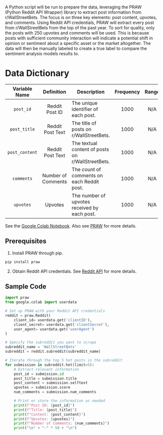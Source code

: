 A Python script will be run to prepare the data, leveraging the PRAW (Python Reddit API Wrapper) library to extract post information from r/WallStreetBets. The focus is on three key elements: post content, upvotes, and comments. Using Reddit API credentials, PRAW will extract every post from r/WallStreetBets from the top of the past year. To sort for quality, only the posts with 250 upvotes and comments will be used. This is because posts with sufficient community interaction will indicate a potential shift in opinion or sentiment about a specific asset or the market altogether. The data will then be manually labeled to create a true label to compare the sentiment analysis models results to.

# Data Dictionary

| Variable Name    | Definition            | Description                                       | Frequency | Range   | Unit   | Type      |
|:-----------------:|:----------------------:|---------------------------------------------------|:---------:|:-------:|:------:|:---------:|
| `post_id`       | Reddit Post ID      | The unique identifier of each post. |1000       |N/A      |N/A     | String    |
| `post_title`       | Reddit Post Text      | The title of posts on r/WallStreetBets. |1000       |N/A      |N/A     | String    |
| `post_content`       | Reddit Post Text      | The textual content of posts on r/WallStreetBets. |1000       |N/A      |N/A     | String    |
| `comments`        | Number of Comments     | The count of comments on each Reddit post.         |1000       | N/A | N/A     | Numeric   |
| `upvotes`         | Upvotes               | The number of upvotes received by each post.      |1000       | N/A | N/A     | Numeric   |

See the [Google Colab Notebook](https://github.com/Rising-Stars-by-Sunshine/Stats_201_AlbertLi/blob/main/data/STATS_201_ajl128_data_query.ipynb). Also see [PRAW](https://praw.readthedocs.io/en/stable/) for more details.

## Prerequisites

1. Install PRAW through pip.
```python
pip install praw
```
2. Obtain Reddit API credentials. See [Reddit API](https://www.reddit.com/dev/api/) for more details.

## Sample Code

```python
import praw
from google.colab import userdata

# Set up PRAW with your Reddit API credentials
reddit = praw.Reddit(
    client_id= userdata.get('clientID'),
    client_secret= userdata.get('clientSecret'),
    user_agent= userdata.get('userAgent')
)

# Specify the subreddit you want to scrape
subreddit_name = 'WallStreetBets'
subreddit = reddit.subreddit(subreddit_name)

# Iterate through the top 5 hot posts in the subreddit
for submission in subreddit.hot(limit=5):
    # Extract relevant information
    post_id = submission.id
    post_title = submission.title
    post_content = submission.selftext
    upvotes = submission.score
    num_comments = submission.num_comments

    # Print or store the information as needed
    print(f"Post ID: {post_id}")
    print(f"Title: {post_title}")
    print(f"Content: {post_content}")
    print(f"Upvotes: {upvotes}")
    print(f"Number of Comments: {num_comments}")
    print("\n" + "-" * 50 + "\n")
```
